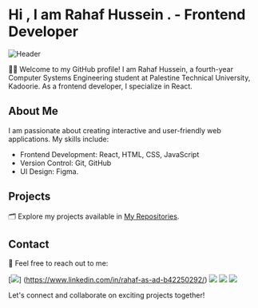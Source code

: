 # Hi , I am Rahaf Hussein . - Frontend Developer

![Header](https://i.pinimg.com/originals/2a/53/65/2a53651a35816f499270d8275fd5318f.gif)

👩‍💻 Welcome to my GitHub profile! I am Rahaf Hussein, a fourth-year Computer Systems Engineering student at Palestine Technical University, Kadoorie. As a frontend developer, I specialize in React.

## About Me

I am passionate about creating interactive and user-friendly web applications. My skills include:

- Frontend Development: React, HTML, CSS, JavaScript
- Version Control: Git, GitHub
- UI Design: Figma.

## Projects

🗂️ Explore my projects available in [My Repositories](https://github.com/rahafnasad?tab=repositories).

## Contact

📧 Feel free to reach out to me:

[<img src="https://img.icons8.com/color/48/000000/linkedin.png"/>] (https://www.linkedin.com/in/rahaf-as-ad-b42250292/) [<img src="https://img.icons8.com/color/48/000000/gmail.png"/>](mailto:your.email@example.com) [<img src="https://img.icons8.com/color/48/000000/facebook.png"/>](https://www.facebook.com/your.facebook.profile) [<img src="https://img.icons8.com/color/48/000000/instagram.png"/>](https://www.instagram.com/your.instagram.profile)


Let's connect and collaborate on exciting projects together!
